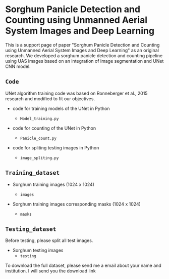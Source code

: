 # Sorghum Panicle Detection and Counting using Unmanned Aerial System Images and Deep Learning

This is a support page of paper "Sorghum Panicle Detection and Counting using Unmanned Aerial System Images and Deep Learning" as an original research. We developed a sorghum panicle detection and counting pipeline using UAS images based on an integration of image segmentation and UNet CNN model.

## `Code`
UNet algorithm training code was based on Ronneberger et al., 2015 research and modified to fit our objectives.

- code for training models of the UNet in Python
  - `Model_training.py`
  
- code for counting of the UNet in Python
  - `Panicle_count.py`
  
- code for spliting testing images in Python
  - `image_spliting.py`
  
## `Training_dataset`
- Sorghum training images (1024 x 1024)
  - `images`
  
- Sorghum training images corresponding masks (1024 x 1024)
  - `masks`
  
## `Testing_dataset`
Before testing, please split all test images.

- Sorghum testing images
  - `testing`
  
To download the full dataset, please send me a email about your name and institution. I will send you the download link
